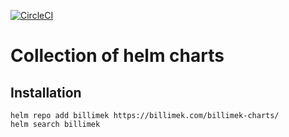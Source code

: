 [![CircleCI](https://circleci.com/gh/billimek/billimek-charts.svg?style=svg)](https://circleci.com/gh/billimek/billimek-charts)

# Collection of helm charts

## Installation

```console
helm repo add billimek https://billimek.com/billimek-charts/
helm search billimek
```
